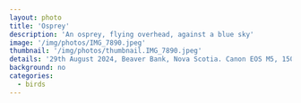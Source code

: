 ```yaml
---
layout: photo
title: 'Osprey'
description: 'An osprey, flying overhead, against a blue sky'
image: '/img/photos/IMG_7890.jpeg'
thumbnail: '/img/photos/thumbnail.IMG_7890.jpeg'
details: '29th August 2024, Beaver Bank, Nova Scotia. Canon EOS M5, 150mm, ƒ6.3, 1/1250s'
background: no
categories: 
  - birds
---
```

